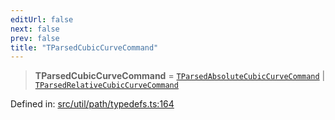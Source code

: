 ```yaml
---
editUrl: false
next: false
prev: false
title: "TParsedCubicCurveCommand"
---
```


> **TParsedCubicCurveCommand** = [`TParsedAbsoluteCubicCurveCommand`](/api/type-aliases/tparsedabsolutecubiccurvecommand/) \| [`TParsedRelativeCubicCurveCommand`](/api/type-aliases/tparsedrelativecubiccurvecommand/)

Defined in: [src/util/path/typedefs.ts:164](https://github.com/fabricjs/fabric.js/blob/fea1b29b7495d9634e300bd4bfa43de097745805/src/util/path/typedefs.ts#L164)

